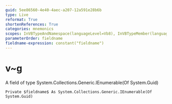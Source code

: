 ```yaml
---
guid: 5ee86560-4e40-4aec-a207-12a591e28b6b
type: Live
reformat: True
shortenReferences: True
categories: mnemonics
scopes: InVBTypeAndNamespace(languageLevel=Vb8), InVBTypeMember(languageLevel=Vb8)
parameterOrder: fieldname
fieldname-expression: constant("fieldname")
---
```


# v~g

A field of type System.Collections.Generic.IEnumerable(Of System.Guid)

```
Private $fieldname$ As System.Collections.Generic.IEnumerable(Of System.Guid)
```
